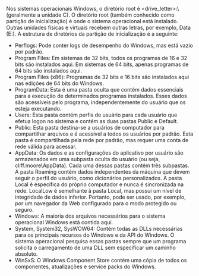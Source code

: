 
Nos sistemas operacionais Windows, o diretório root é <drive_letter>:\ (geralmente a unidade C). O diretório root (também conhecido como partição de inicialização) é onde o sistema operacional está instalado. Outras unidades físicas e virtuais recebem outras letras, por exemplo, Data (E:). A estrutura de diretórios da partição de inicialização é a seguinte:

- Perflogs: Pode conter logs de desempenho do Windows, mas está vazio por padrão.
- Program Files: Em sistemas de 32 bits, todos os programas de 16 e 32 bits são instalados aqui. Em sistemas de 64 bits, apenas programas de 64 bits são instalados aqui.
- Program Files (x86): Programas de 32 bits e 16 bits são instalados aqui nas edições de 64 bits do Windows.
- ProgramData: Esta é uma pasta oculta que contém dados essenciais para a execução de determinados programas instalados. Esses dados são acessíveis pelo programa, independentemente do usuário que os esteja executando.
- Users: Esta pasta contém perfis de usuário para cada usuário que efetua logon no sistema e contém as duas pastas Public e Default.
- Public: Esta pasta destina-se a usuários de computador para compartilhar arquivos e é acessível a todos os usuários por padrão. Esta pasta é compartilhada pela rede por padrão, mas requer uma conta de rede válida para acessar.
- AppData: Os dados e as configurações do aplicativo por usuário são armazenados em uma subpasta oculta do usuário (ou seja, cliff.moore\AppData). Cada uma dessas pastas contém três subpastas. A pasta Roaming contém dados independentes da máquina que devem seguir o perfil do usuário, como dicionários personalizados. A pasta Local é específica do próprio computador e nunca é sincronizada na rede. LocalLow é semelhante à pasta Local, mas possui um nível de integridade de dados inferior. Portanto, pode ser usado, por exemplo, por um navegador da Web configurado para o modo protegido ou seguro.
- Windows: A maioria dos arquivos necessários para o sistema operacional Windows está contida aqui.
- System, System32, SysWOW64: Contém todas as DLLs necessárias para os principais recursos do Windows e da API do Windows. O sistema operacional pesquisa essas pastas sempre que um programa solicita o carregamento de uma DLL sem especificar um caminho absoluto.
- WinSxS: O Windows Component Store contém uma cópia de todos os componentes, atualizações e service packs do Windows.

